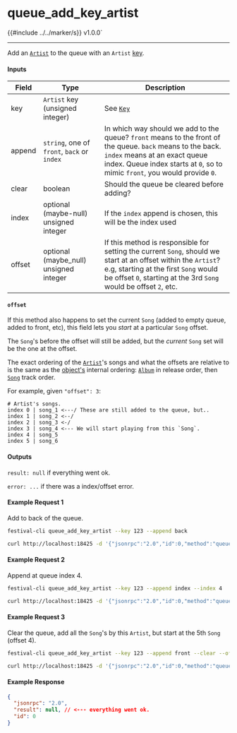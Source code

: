# queue_add_key_artist

{{#include ../../marker/s}} v1.0.0`

---

Add an [`Artist`](../../common-objects/artist.md) to the queue with an `Artist` [key](../../common-objects/key.md).

#### Inputs

| Field  | Type                                        | Description |
|--------|---------------------------------------------|-------------|
| key    | `Artist` key (unsigned integer)             | See [`Key`](key.md)
| append | `string`, one of `front`, `back` or `index` | In which way should we add to the queue? `front` means to the front of the queue. `back` means to the back. `index` means at an exact queue index. Queue index starts at `0`, so to mimic `front`, you would provide `0`.
| clear  | boolean                                     | Should the queue be cleared before adding?
| index  | optional (maybe-null) unsigned integer      | If the `index` append is chosen, this will be the index used
| offset | optional (maybe_null) unsigned integer      | If this method is responsible for setting the current `Song`, should we start at an offset within the `Artist`? e.g, starting at the first `Song` would be offset `0`, starting at the 3rd `Song` would be offset `2`, etc.

#### `offset`
If this method also happens to set the current `Song` (added to empty queue, added to front, etc), this field lets you _start_ at a particular `Song` offset.

The `Song`'s before the offset will still be added, but the _current_ `Song` set will be the one at the offset.

The exact ordering of the [`Artist`](../../common-objects/artist.md)'s songs and what the offsets are relative to is the same as the [object's](../../common-objects/artist.md) internal ordering: [`Album`](../../common-objects/album.md) in release order, then [`Song`](../../common-objects/song.md) track order.

For example, given `"offset": 3`:
```plaintext
# Artist's songs.
index 0 | song_1 <---/ These are still added to the queue, but..
index 1 | song_2 <--/
index 2 | song_3 <-/
index 3 | song_4 <--- We will start playing from this `Song`.
index 4 | song_5
index 5 | song_6
```

#### Outputs
`result: null` if everything went ok.

`error: ...` if there was a index/offset error.

#### Example Request 1
Add to back of the queue.
```bash
festival-cli queue_add_key_artist --key 123 --append back
```
```bash
curl http://localhost:18425 -d '{"jsonrpc":"2.0","id":0,"method":"queue_add_key_artist","params":{"key":123,"append":"back","clear":false}}'
```

#### Example Request 2
Append at queue index 4.
```bash
festival-cli queue_add_key_artist --key 123 --append index --index 4
```
```bash
curl http://localhost:18425 -d '{"jsonrpc":"2.0","id":0,"method":"queue_add_key_artist","params":{"key":123,"append":"index","index":4,"clear":false}}'
```

#### Example Request 3
Clear the queue, add all the `Song`'s by this `Artist`, but start at the 5th `Song` (offset 4).
```bash
festival-cli queue_add_key_artist --key 123 --append front --clear --offset 4
```
```bash
curl http://localhost:18425 -d '{"jsonrpc":"2.0","id":0,"method":"queue_add_key_artist","params":{"key":123,"append":"front","clear":true,"offset":4}}'
```

#### Example Response
```json
{
  "jsonrpc": "2.0",
  "result": null, // <--- everything went ok.
  "id": 0
}
```
